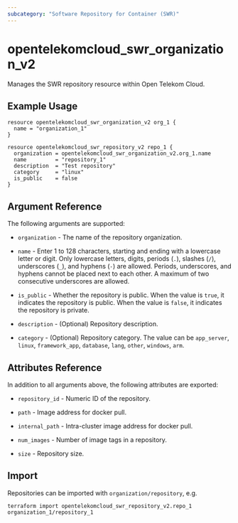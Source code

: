 ```yaml
---
subcategory: "Software Repository for Container (SWR)"
---
```


# opentelekomcloud_swr_organization_v2

Manages the SWR repository resource within Open Telekom Cloud.

## Example Usage

```hcl
resource opentelekomcloud_swr_organization_v2 org_1 {
  name = "organization_1"
}

resource opentelekomcloud_swr_repository_v2 repo_1 {
  organization = opentelekomcloud_swr_organization_v2.org_1.name
  name         = "repository_1"
  description  = "Test repository"
  category     = "linux"
  is_public    = false
}
```

## Argument Reference

The following arguments are supported:

* `organization` - The name of the repository organization.

* `name` - Enter 1 to 128 characters, starting and ending with a lowercase letter or digit.
  Only lowercase letters, digits, periods (`.`), slashes (`/`), underscores (`_`), and hyphens (`-`) are allowed.
  Periods, underscores, and hyphens cannot be placed next to each other.
  A maximum of two consecutive underscores are allowed.

* `is_public` - Whether the repository is public.
  When the value is `true`, it indicates the repository is public.
  When the value is `false`, it indicates the repository is private.

* `description` - (Optional) Repository description.

* `category` - (Optional) Repository category. The value can be `app_server`, `linux`, `framework_app`, `database`,
  `lang`, `other`, `windows`, `arm`.

## Attributes Reference

In addition to all arguments above, the following attributes are exported:

* `repository_id` - Numeric ID of the repository.

* `path` - Image address for docker pull.

* `internal_path` - Intra-cluster image address for docker pull.

* `num_images` - Number of image tags in a repository.

* `size` - Repository size.

## Import

Repositories can be imported with `organization/repository`, e.g.

```shell
terraform import opentelekomcloud_swr_repository_v2.repo_1 organization_1/repository_1
```
